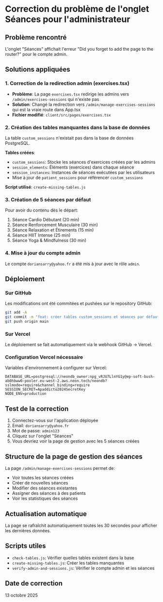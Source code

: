 # Correction du problème de l'onglet Séances pour l'administrateur

## Problème rencontré

L'onglet "Séances" affichait l'erreur "Did you forget to add the page to the router?" pour le compte admin.

## Solutions appliquées

### 1. Correction de la redirection admin (exercises.tsx)
- **Problème**: La page `exercises.tsx` redirige les admins vers `/admin/exercises-sessions` qui n'existe pas
- **Solution**: Changé la redirection vers `/admin/manage-exercises-sessions` qui est la vraie route dans App.tsx
- **Fichier modifié**: `client/src/pages/exercises.tsx`

### 2. Création des tables manquantes dans la base de données

La table `custom_sessions` n'existait pas dans la base de données PostgreSQL.

**Tables créées**:
- `custom_sessions`: Stocke les séances d'exercices créées par les admins
- `session_elements`: Éléments (exercices) dans chaque séance
- `session_instances`: Instances de séances exécutées par les utilisateurs
- Mise à jour de `patient_sessions` pour référencer `custom_sessions`

**Script utilisé**: `create-missing-tables.js`

### 3. Création de 5 séances par défaut

Pour avoir du contenu dès le départ:
1. Séance Cardio Débutant (20 min)
2. Séance Renforcement Musculaire (30 min)
3. Séance Relaxation et Étirements (15 min)
4. Séance HIIT Intense (25 min)
5. Séance Yoga & Mindfulness (30 min)

### 4. Mise à jour du compte admin

Le compte `doriansarry@yahoo.fr` a été mis à jour avec le rôle `admin`.

## Déploiement

### Sur GitHub
Les modifications ont été commitées et pushées sur le repository GitHub:
```bash
git add -A
git commit -m "feat: créer tables custom_sessions et séances par défaut"
git push origin main
```

### Sur Vercel
Le déploiement se fait automatiquement via le webhook GitHub → Vercel.

### Configuration Vercel nécessaire

Variables d'environnement à configurer sur Vercel:
```
DATABASE_URL=postgresql://neondb_owner:npg_vRJU7LlnYG1y@ep-soft-bush-ab0hbww0-pooler.eu-west-2.aws.neon.tech/neondb?sslmode=require&channel_binding=require
SESSION_SECRET=Apaddicto2024SecretKey
NODE_ENV=production
```

## Test de la correction

1. Connectez-vous sur l'application déployée
2. Email: `doriansarry@yahoo.fr`
3. Mot de passe: `admin123`
4. Cliquez sur l'onglet "Séances"
5. Vous devriez voir la page de gestion avec les 5 séances créées

## Structure de la page de gestion des séances

La page `/admin/manage-exercises-sessions` permet de:
- Voir toutes les séances créées
- Créer de nouvelles séances
- Modifier des séances existantes
- Assigner des séances à des patients
- Voir les statistiques des séances

## Actualisation automatique

La page se rafraîchit automatiquement toutes les 30 secondes pour afficher les dernières données.

## Scripts utiles

- `check-tables.js`: Vérifier quelles tables existent dans la base
- `create-missing-tables.js`: Créer les tables manquantes
- `verify-admin-and-sessions.js`: Vérifier le compte admin et les séances

## Date de correction

13 octobre 2025
